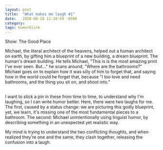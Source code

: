 ```yaml
---
layout: post
title:  "What makes me laugh #1"
date:   2020-08-18 11:10:59 -0500
category: 
tags: humorblink
---
```

Show: The Good Place

Michael, the literal architect of the heavens, helped out a human architect on earth, by gifting him a blueprint of a new building, a dream blueprint. The human's dream building.
He tells Michael, "This is is the most amazing print I've ever seen. But..." he scans around, "Where are the bathrooms?"
Michael goes on to explain how it was silly of him to forget that, and saying how in the world could he forget that, because "I too love and need bathrooms, and the thing you sit on, and shoot into."

<br>
I want to stick a pin in these from time to time, to understand why I'm laughing, so I can write humor better.
Here, there were two laughs for me. The first, caused by a status change: we are picturing this godly blueprint, yet, we learn, it's missing one of the most fundamental pieces to a bathroom. The second: Michael unintentionally using linguist humor, by describing something in an unexpected yet realistic way.

My mind is trying to understand the two conflicting thoughts, and when realized they're one and the same, they clash together, releasing the confusion into a laugh. 